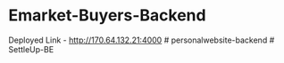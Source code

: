 ﻿# Emarket-Buyers-Backend


Deployed Link - http://170.64.132.21:4000
#   p e r s o n a l w e b s i t e - b a c k e n d  
 #   S e t t l e U p - B E  
 